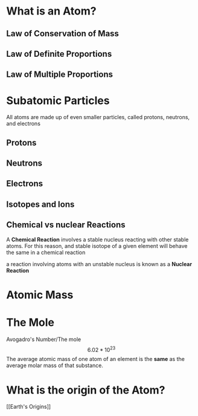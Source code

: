 # What is an Atom?

## Law of Conservation of Mass

## Law of Definite Proportions

## Law of Multiple Proportions


# Subatomic Particles
All atoms are made up of even smaller particles, called protons, neutrons, and electrons
## Protons

## Neutrons

## Electrons

## Isotopes and Ions

## Chemical vs nuclear Reactions
A **Chemical Reaction** involves a stable nucleus reacting with other stable atoms. For this reason, and stable isotope of a given element will behave the same in a chemical reaction

a reaction involving atoms with an unstable nucleus is known as a **Nuclear Reaction** 
# Atomic Mass



# The Mole
Avogadro's Number/The mole
$$6.02*10^{23}$$ The average atomic mass of one atom of an element is the **same** as the average molar mass of that substance. 

# What is the origin of the Atom?
[[Earth's Origins]]

